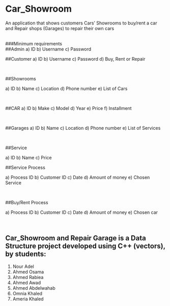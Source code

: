 # Car_Showroom

An application that shows customers Cars’ Showrooms to buy/rent a car and Repair shops (Garages) to repair their own cars


<br>
###Minimum requirements

<br>
##Admin
a) ID
b) Username
c) Password

<br>

##Customer
a) ID
b) Username
c) Password
d) Buy, Rent or Repair

<br>

##Showrooms

a) ID
b) Name
c) Location
d) Phone number
e) List of Cars

<br>

##CAR
a) ID
b) Make
c) Model
d) Year
e) Price
f) Installment

<br>

##Garages
a) ID
b) Name
c) Location
d) Phone number
e) List of Services

<br>

##Service

a) ID
b) Name
c) Price
<br>

##Service Process

a) Process ID
b) Customer ID
c) Date
d) Amount of money
e) Chosen Service

<br>

##Buy/Rent Process

a) Process ID
b) Customer ID
c) Date
d) Amount of money
e) Chosen car

<br>

## Car_Showroom and Repair Garage is a Data Structure  project developed using C++ (vectors), by students:
1. Nour Adel
2. Ahmed Osama
3. Ahmed Rabiea
4. Ahmed Awad
5. Ahmed Abdelwahab
6. Omnia Khaled
7. Ameria Khaled


<br>
